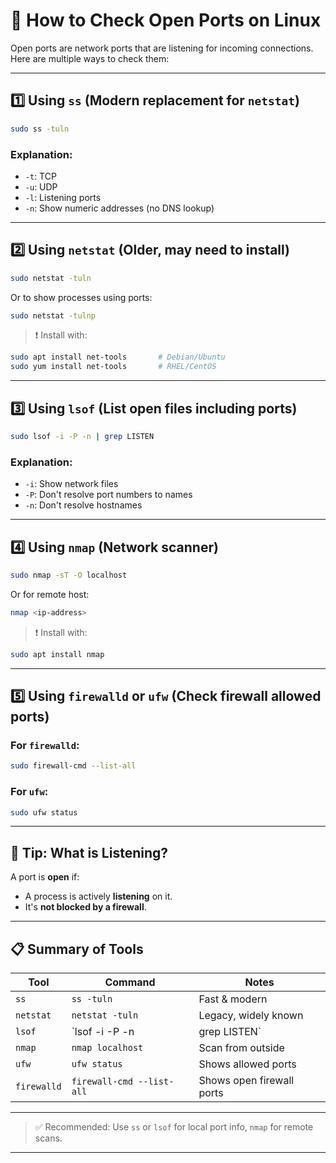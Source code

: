 # 🔎 How to Check Open Ports on Linux

Open ports are network ports that are listening for incoming connections. Here are multiple ways to check them:

---

## 1️⃣ Using `ss` (Modern replacement for `netstat`)

```bash
sudo ss -tuln
```

### Explanation:
- `-t`: TCP
- `-u`: UDP
- `-l`: Listening ports
- `-n`: Show numeric addresses (no DNS lookup)

---

## 2️⃣ Using `netstat` (Older, may need to install)

```bash
sudo netstat -tuln
```

Or to show processes using ports:

```bash
sudo netstat -tulnp
```

> ❗ Install with:
```bash
sudo apt install net-tools       # Debian/Ubuntu
sudo yum install net-tools       # RHEL/CentOS
```

---

## 3️⃣ Using `lsof` (List open files including ports)

```bash
sudo lsof -i -P -n | grep LISTEN
```

### Explanation:
- `-i`: Show network files
- `-P`: Don't resolve port numbers to names
- `-n`: Don't resolve hostnames

---

## 4️⃣ Using `nmap` (Network scanner)

```bash
sudo nmap -sT -O localhost
```

Or for remote host:

```bash
nmap <ip-address>
```

> ❗ Install with:
```bash
sudo apt install nmap
```

---

## 5️⃣ Using `firewalld` or `ufw` (Check firewall allowed ports)

### For `firewalld`:
```bash
sudo firewall-cmd --list-all
```

### For `ufw`:
```bash
sudo ufw status
```

---

## 🧠 Tip: What is Listening?

A port is **open** if:
- A process is actively **listening** on it.
- It's **not blocked by a firewall**.

---

## 📋 Summary of Tools

| Tool     | Command                            | Notes                  |
|----------|-------------------------------------|-------------------------|
| `ss`     | `ss -tuln`                          | Fast & modern          |
| `netstat`| `netstat -tuln`                     | Legacy, widely known   |
| `lsof`   | `lsof -i -P -n | grep LISTEN`       | Shows process info     |
| `nmap`   | `nmap localhost`                    | Scan from outside      |
| `ufw`    | `ufw status`                        | Shows allowed ports    |
| `firewalld`| `firewall-cmd --list-all`         | Shows open firewall ports |

---

> ✅ Recommended: Use `ss` or `lsof` for local port info, `nmap` for remote scans.

---
